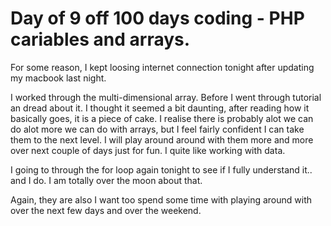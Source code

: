 #  Day of 9 off 100 days coding - PHP cariables and arrays.

For some reason, I kept loosing internet connection tonight after updating my macbook last night. 

I worked through the multi-dimensional array. Before I went through tutorial an dread about it. I thought it seemed a bit daunting, after reading how it basically goes, it is a piece of cake. 
I realise there is probably alot we can do alot more we can do with arrays, but I feel fairly confident I can take them to the next level. I will play around around with them more and more over next couple of days just for fun. I quite like working with data.

I going to through the for loop again tonight to see if I fully understand it.. and I do. I am totally over the moon about that.

Again, they are also I want too spend some time with playing around with over the next few days and over the weekend.